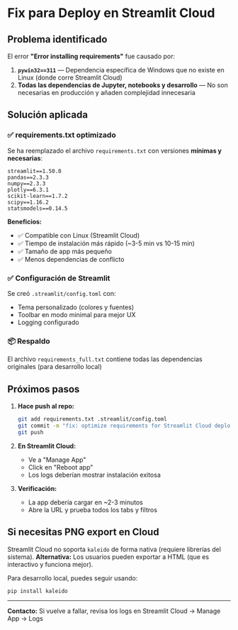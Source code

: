 # Fix para Deploy en Streamlit Cloud

## Problema identificado

El error **"Error installing requirements"** fue causado por:

1. **`pywin32==311`** — Dependencia específica de Windows que no existe en Linux (donde corre Streamlit Cloud)
2. **Todas las dependencias de Jupyter, notebooks y desarrollo** — No son necesarias en producción y añaden complejidad innecesaria

## Solución aplicada

### ✅ requirements.txt optimizado

Se ha reemplazado el archivo `requirements.txt` con versiones **mínimas y necesarias**:

```
streamlit==1.50.0
pandas==2.3.3
numpy==2.3.3
plotly==6.3.1
scikit-learn==1.7.2
scipy==1.16.2
statsmodels==0.14.5
```

**Beneficios:**
- ✅ Compatible con Linux (Streamlit Cloud)
- ✅ Tiempo de instalación más rápido (~3-5 min vs 10-15 min)
- ✅ Tamaño de app más pequeño
- ✅ Menos dependencias de conflicto

### ✅ Configuración de Streamlit

Se creó `.streamlit/config.toml` con:
- Tema personalizado (colores y fuentes)
- Toolbar en modo minimal para mejor UX
- Logging configurado

### 📦 Respaldo

El archivo `requirements_full.txt` contiene todas las dependencias originales (para desarrollo local)

## Próximos pasos

1. **Hace push al repo:**
   ```bash
   git add requirements.txt .streamlit/config.toml
   git commit -m "fix: optimize requirements for Streamlit Cloud deployment"
   git push
   ```

2. **En Streamlit Cloud:**
   - Ve a "Manage App"
   - Click en "Reboot app"
   - Los logs deberían mostrar instalación exitosa

3. **Verificación:**
   - La app debería cargar en ~2-3 minutos
   - Abre la URL y prueba todos los tabs y filtros

## Si necesitas PNG export en Cloud

Streamlit Cloud no soporta `kaleido` de forma nativa (requiere librerías del sistema). 
**Alternativa:** Los usuarios pueden exportar a HTML (que es interactivo y funciona mejor).

Para desarrollo local, puedes seguir usando:
```bash
pip install kaleido
```

---

**Contacto:** Si vuelve a fallar, revisa los logs en Streamlit Cloud → Manage App → Logs
